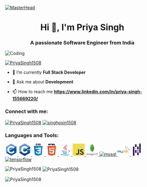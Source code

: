 [![MasterHead](https://user-images.githubusercontent.com/74038190/212747903-e9bdf048-2dc8-41f9-b973-0e72ff07bfba.gif)](https://PriyaSingh1508.io)
<h1 align="center">Hi 👋, I'm Priya Singh</h1>
<h3 align="center">A passionate Software Engineer from India</h3>
 
<img align="centre" alt="Coding" width="500" src="https://cdn.dribbble.com/users/1162077/screenshots/3848914/programmer.gif">
 
<p align="left"> <a href="https://github.com/ryo-ma/github-profile-trophy"><img src="https://github-profile-trophy.vercel.app/?username=PriyaSingh1508" alt="PriyaSingh1508" /></a> </p>
 
- 🌱 I’m currently  **Full Stack Developer**
 
- 💬 Ask me about **Development**
 
- 📫 How to reach me **https://www.linkedin.com/in/priya-singh-155669220/**
 
<h3 align="left">Connect with me:</h3>
<p align="left">
<a href="https://www.linkedin.com/in/priya-singh-155669220/" target="blank"><img align="center" src="https://raw.githubusercontent.com/rahuldkjain/github-profile-readme-generator/master/src/images/icons/Social/linked-in-alt.svg" alt="PriyaSingh1508" height="30" width="40" /></a>
<a href="https://leetcode.com/singhpsin1508/" target="blank"><img align="center" src="https://raw.githubusercontent.com/rahuldkjain/github-profile-readme-generator/master/src/images/icons/Social/leet-code.svg" alt="singhpsin1508" height="30" width="40" /></a>
</p>
 
<h3 align="left">Languages and Tools:</h3>
<p align="left"> <a href="https://www.cprogramming.com/" target="_blank" rel="noreferrer"> <img src="https://raw.githubusercontent.com/devicons/devicon/master/icons/c/c-original.svg" alt="c" width="40" height="40"/> </a> <a href="https://www.w3schools.com/cpp/" target="_blank" rel="noreferrer"> <img src="https://raw.githubusercontent.com/devicons/devicon/master/icons/cplusplus/cplusplus-original.svg" alt="cplusplus" width="40" height="40"/> </a> <a href="https://www.w3schools.com/css/" target="_blank" rel="noreferrer"> <img src="https://raw.githubusercontent.com/devicons/devicon/master/icons/css3/css3-original-wordmark.svg" alt="css3" width="40" height="40"/> </a> <a href="https://www.w3.org/html/" target="_blank" rel="noreferrer"> <img src="https://raw.githubusercontent.com/devicons/devicon/master/icons/html5/html5-original-wordmark.svg" alt="html5" width="40" height="40"/> </a> <a href="https://www.java.com" target="_blank" rel="noreferrer"> <img src="https://raw.githubusercontent.com/devicons/devicon/master/icons/java/java-original.svg" alt="java" width="40" height="40"/> </a> <a href="https://developer.mozilla.org/en-US/docs/Web/JavaScript" target="_blank" rel="noreferrer"> <img src="https://raw.githubusercontent.com/devicons/devicon/master/icons/javascript/javascript-original.svg" alt="javascript" width="40" height="40"/> </a> <a href="https://www.mongodb.com/" target="_blank" rel="noreferrer"> <img src="https://raw.githubusercontent.com/devicons/devicon/master/icons/mongodb/mongodb-original-wordmark.svg" alt="mongodb" width="40" height="40"/> </a> <a href="https://www.microsoft.com/en-us/sql-server" target="_blank" rel="noreferrer"> <img src="https://www.svgrepo.com/show/303229/microsoft-sql-server-logo.svg" alt="mssql" width="40" height="40"/> </a> <a href="https://www.mysql.com/" target="_blank" rel="noreferrer"> <img src="https://raw.githubusercontent.com/devicons/devicon/master/icons/mysql/mysql-original-wordmark.svg" alt="mysql" width="40" height="40"/> </a> <a href="https://pandas.pydata.org/" target="_blank" rel="noreferrer"> <img src="https://raw.githubusercontent.com/devicons/devicon/2ae2a900d2f041da66e950e4d48052658d850630/icons/pandas/pandas-original.svg" alt="pandas" width="40" height="40"/> </a> <a href="https://www.tensorflow.org" target="_blank" rel="noreferrer"> <img src="https://www.vectorlogo.zone/logos/tensorflow/tensorflow-icon.svg" alt="tensorflow" width="40" height="40"/> </a> </p>
 
<p><img align="left" src="https://github-readme-stats.vercel.app/api/top-langs?username=PriyaSingh1508&show_icons=true&locale=en&layout=compact" alt="PriyaSingh1508" /></p>
 
<p>&nbsp;<img align="center" src="https://github-readme-stats.vercel.app/api?username=PriyaSingh1508&show_icons=true&locale=en" alt="PriyaSingh1508" /></p>
 
<p><img align="center" src="https://github-readme-streak-stats.herokuapp.com/?user=PriyaSingh1508&" alt="PriyaSingh1508" /></p>
